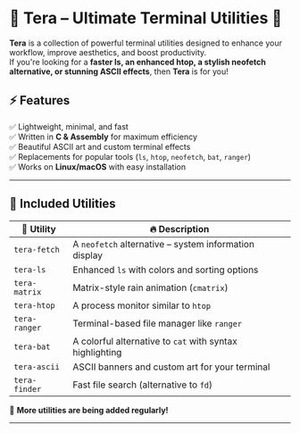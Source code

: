 # 🌌 Tera – Ultimate Terminal Utilities 🚀

**Tera** is a collection of powerful terminal utilities designed to enhance your workflow, improve aesthetics, and boost productivity.  
If you're looking for a **faster ls, an enhanced htop, a stylish neofetch alternative, or stunning ASCII effects**, then **Tera** is for you!  

## ⚡️ Features  
✅ Lightweight, minimal, and fast  
✅ Written in **C & Assembly** for maximum efficiency  
✅ Beautiful ASCII art and custom terminal effects  
✅ Replacements for popular tools (`ls`, `htop`, `neofetch`, `bat`, `ranger`)  
✅ Works on **Linux/macOS** with easy installation  

---

## 📂 Included Utilities  
| 🔧 Utility        | 🔥 Description |
|------------------|--------------------------------|
| `tera-fetch`     | A `neofetch` alternative – system information display |
| `tera-ls`        | Enhanced `ls` with colors and sorting options |
| `tera-matrix`    | Matrix-style rain animation (`cmatrix`) |
| `tera-htop`      | A process monitor similar to `htop` |
| `tera-ranger`    | Terminal-based file manager like `ranger` |
| `tera-bat`       | A colorful alternative to `cat` with syntax highlighting |
| `tera-ascii`     | ASCII banners and custom art for your terminal |
| `tera-finder`    | Fast file search (alternative to `fd`) |

📌 **More utilities are being added regularly!**  

---
